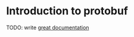 # Introduction to protobuf

TODO: write [great documentation](http://jacobian.org/writing/great-documentation/what-to-write/)
